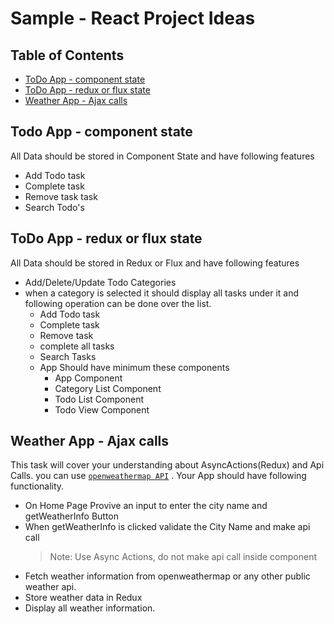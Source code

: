 # Sample - React Project Ideas

## Table of Contents

* [ToDo App - component state](#todo-app---component-state)
* [ToDo App - redux or flux state](#todo-app---redux-or-flux-state)
* [Weather App - Ajax calls](#weather-app---ajax-calls)

## Todo App - component state

All Data should be stored in Component State and have following features

* Add Todo task
* Complete task
* Remove task task
* Search Todo's

## ToDo App - redux or flux state

All Data should be stored in Redux or Flux and have following features

* Add/Delete/Update Todo Categories
* when a category is selected it should display all tasks under it and following operation can be done over the list.
  * Add Todo task
  * Complete task
  * Remove task
  * complete all tasks
  * Search Tasks
  * App Should have minimum these components
    * App Component
    * Category List Component
    * Todo List Component
    * Todo View Component

## Weather App - Ajax calls

This task will cover your understanding about AsyncActions(Redux) and Api Calls. you can use [`openweathermap API`](https://openweathermap.org/current) . Your App should have following functionality.

* On Home Page Provive an input to enter the city name and getWeatherInfo Button
* When getWeatherInfo is clicked validate the City Name and make api call
  > Note: Use Async Actions, do not make api call inside component
* Fetch weather information from openweathermap or any other public weather api.
* Store weather data in Redux
* Display all weather information.
